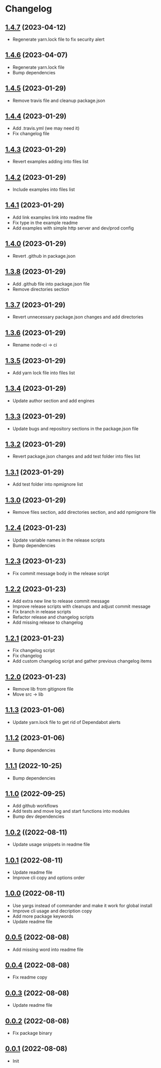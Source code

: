 # Changelog

## [1.4.7](https://github.com/alexzel/pm2-devmon/compare/v1.4.6...v1.4.7) (2023-04-12)

  * Regenerate yarn.lock file to fix security alert

## [1.4.6](https://github.com/alexzel/pm2-devmon/compare/v1.4.5...v1.4.6) (2023-04-07)

  * Regenerate yarn.lock file
  * Bump dependencies

## [1.4.5](https://github.com/alexzel/pm2-devmon/compare/v1.4.4...v1.4.5) (2023-01-29)

  * Remove travis file and cleanup package.json

## [1.4.4](https://github.com/alexzel/pm2-devmon/compare/v1.4.3...v1.4.4) (2023-01-29)

  * Add .travis.yml (we may need it)
  * Fix changelog file

## [1.4.3](https://github.com/alexzel/pm2-devmon/compare/v1.4.2...v1.4.3) (2023-01-29)

  * Revert examples adding into files list

## [1.4.2](https://github.com/alexzel/pm2-devmon/compare/v1.4.1...v1.4.2) (2023-01-29)

  * Include examples into files list

## [1.4.1](https://github.com/alexzel/pm2-devmon/compare/v1.4.0...v1.4.1) (2023-01-29)

  * Add link examples link into readme file
  * Fix type in the example readme
  * Add examples with simple http server and dev/prod config

## [1.4.0](https://github.com/alexzel/pm2-devmon/compare/v1.3.8...v1.4.0) (2023-01-29)

  * Revert .github in package.json

## [1.3.8](https://github.com/alexzel/pm2-devmon/compare/v1.3.7...v1.3.8) (2023-01-29)

  * Add .github file into package.json file
  * Remove directories section

## [1.3.7](https://github.com/alexzel/pm2-devmon/compare/v1.3.6...v1.3.7) (2023-01-29)

  * Revert unnecessary package.json changes and add directories

## [1.3.6](https://github.com/alexzel/pm2-devmon/compare/v1.3.5...v1.3.6) (2023-01-29)

  * Rename node-ci -> ci

## [1.3.5](https://github.com/alexzel/pm2-devmon/compare/v1.3.4...v1.3.5) (2023-01-29)

  * Add yarn lock file into files list

## [1.3.4](https://github.com/alexzel/pm2-devmon/compare/v1.3.3...v1.3.4) (2023-01-29)

  * Update author section and add engines

## [1.3.3](https://github.com/alexzel/pm2-devmon/compare/v1.3.2...v1.3.3) (2023-01-29)

  * Update bugs and repository sections in the package.json file

## [1.3.2](https://github.com/alexzel/pm2-devmon/compare/v1.3.1...v1.3.2) (2023-01-29)

  * Revert package.json changes and add test folder into files list

## [1.3.1](https://github.com/alexzel/pm2-devmon/compare/v1.3.0...v1.3.1) (2023-01-29)

  * Add test folder into npmignore list

## [1.3.0](https://github.com/alexzel/pm2-devmon/compare/v1.2.4...v1.3.0) (2023-01-29)

  * Remove files section, add directories section, and add npmignore file

## [1.2.4](https://github.com/alexzel/pm2-devmon/compare/v1.2.3...v1.2.4) (2023-01-23)

  * Update variable names in the release scripts
  * Bump dependencies

## [1.2.3](https://github.com/alexzel/pm2-devmon/compare/v1.2.2...v1.2.3) (2023-01-23)

  * Fix commit message body in the release script

## [1.2.2](https://github.com/alexzel/pm2-devmon/compare/v1.2.1...v1.2.2) (2023-01-23)

  * Add extra new line to release commit message
  * Improve release scripts with cleanups and adjust commit message
  * Fix branch in release scripts
  * Refactor release and changelog scripts
  * Add missing release to changelog

## [1.2.1](https://github.com/alexzel/pm2-devmon/compare/v1.2.0...v1.2.1) (2023-01-23)

  * Fix changelog script
  * Fix changelog
  * Add custom changelog script and gather previous changelog items

## [1.2.0](https://github.com/alexzel/pm2-devmon/compare/v1.1.3...v1.2.0) (2023-01-23)

  * Remove lib from gitignore file
  * Move src -> lib

## [1.1.3](https://github.com/alexzel/pm2-devmon/compare/v1.1.2...v1.1.3) (2023-01-06)

  * Update yarn.lock file to get rid of Dependabot alerts

## [1.1.2](https://github.com/alexzel/pm2-devmon/compare/v1.1.1...v1.1.2) (2023-01-06)

  * Bump dependencies

## [1.1.1](https://github.com/alexzel/pm2-devmon/compare/v1.1.0...v1.1.1) (2022-10-25)

  * Bump dependencies

## [1.1.0](https://github.com/alexzel/pm2-devmon/compare/v1.0.2...v1.1.0) (2022-09-25)

  * Add github workflows
  * Add tests and move log and start functions into modules
  * Bump dev dependencies

## [1.0.2](https://github.com/alexzel/pm2-devmon/compare/v1.0.1...v1.0.2) ((2022-08-11)

  * Update usage snippets in readme file

## [1.0.1](https://github.com/alexzel/pm2-devmon/compare/v1.0.0...v1.0.1) (2022-08-11)

  * Update readme file
  * Improve cli copy and options order

## [1.0.0](https://github.com/alexzel/pm2-devmon/compare/v0.0.5...v1.0.0) (2022-08-11)

  * Use yargs instead of commander and make it work for global install
  * Improve cli usage and decription copy
  * Add more package keywords
  * Update readme file

## [0.0.5](https://github.com/alexzel/pm2-devmon/compare/v0.0.4...v0.0.5) (2022-08-08)

  * Add missing word into readme file

## [0.0.4](https://github.com/alexzel/pm2-devmon/compare/v0.0.3...v0.0.4) (2022-08-08)

  * Fix readme copy

## [0.0.3](https://github.com/alexzel/pm2-devmon/compare/v0.0.2...v0.0.3) (2022-08-08)

  * Update readme file

## [0.0.2](https://github.com/alexzel/pm2-devmon/compare/v0.0.1...v0.0.2) (2022-08-08)

  * Fix package binary

## [0.0.1](https://github.com/alexzel/pm2-devmon/commit/82cc2b3) (2022-08-08)


  * Init

